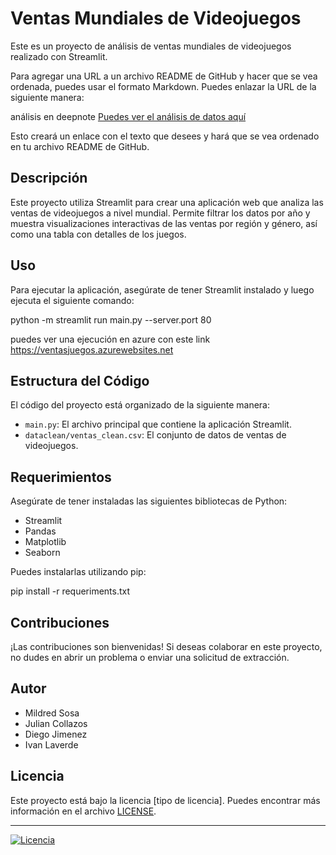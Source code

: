 # Ventas Mundiales de Videojuegos

Este es un proyecto de análisis de ventas mundiales de videojuegos realizado con Streamlit.


Para agregar una URL a un archivo README de GitHub y hacer que se vea ordenada, puedes usar el formato Markdown. Puedes enlazar la URL de la siguiente manera:

análisis en deepnote
[Puedes ver el análisis de datos aquí](https://deepnote.com/workspace/jcollazosg-531d1c62-1308-4421-8b65-ab5f0d011fde/project/JULIAN-COLLAZOSs-Untitled-project-a774309b-1757-4acc-9ba6-271baa60695e/notebook/Analisis_games_sales%2Fanalisis%2Fanalisis_data-13dfd4e7b3924da39452f4e790670a38)


Esto creará un enlace con el texto que desees y hará que se vea ordenado en tu archivo README de GitHub.
## Descripción

Este proyecto utiliza Streamlit para crear una aplicación web que analiza las ventas de videojuegos a nivel mundial. Permite filtrar los datos por año y muestra visualizaciones interactivas de las ventas por región y género, así como una tabla con detalles de los juegos.

## Uso

Para ejecutar la aplicación, asegúrate de tener Streamlit instalado y luego ejecuta el siguiente comando:

python -m streamlit run main.py --server.port 80

puedes ver una ejecución en azure con este link
https://ventasjuegos.azurewebsites.net


## Estructura del Código

El código del proyecto está organizado de la siguiente manera:

- `main.py`: El archivo principal que contiene la aplicación Streamlit.
- `dataclean/ventas_clean.csv`: El conjunto de datos de ventas de videojuegos.

## Requerimientos

Asegúrate de tener instaladas las siguientes bibliotecas de Python:

- Streamlit
- Pandas
- Matplotlib
- Seaborn

Puedes instalarlas utilizando pip:

pip install -r requeriments.txt


## Contribuciones

¡Las contribuciones son bienvenidas! Si deseas colaborar en este proyecto, no dudes en abrir un problema o enviar una solicitud de extracción.

## Autor

- Mildred Sosa
- Julian Collazos
- Diego Jimenez
- Ivan Laverde

## Licencia

Este proyecto está bajo la licencia [tipo de licencia]. Puedes encontrar más información en el archivo [LICENSE](LICENSE).

---

[![Licencia](https://img.shields.io/badge/License-MIT-green)](https://opensource.org/licenses/MIT)
